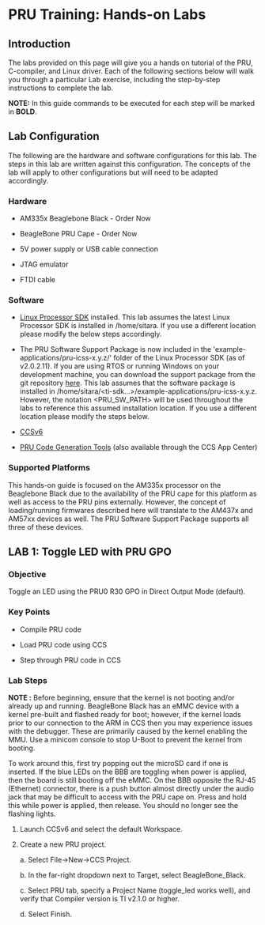 # PRU Training: Hands-on Labs

## Introduction

The labs provided on this page will give you a hands on tutorial of the PRU, C-compiler,
and Linux driver.
Each of the following sections below will walk you through a particular Lab exercise,
including the step-by-step instructions to complete the lab.

<b>NOTE:</b> In this guide commands to be executed for each step will be marked in <b>BOLD</b>.

## Lab Configuration

The following are the hardware and software configurations for this lab.
The steps in this lab are written against this configuration.
The concepts of the lab will apply to other configurations but will need to be adapted accordingly.

### Hardware

- AM335x Beaglebone Black - Order Now

- BeagleBone PRU Cape - Order Now

- 5V power supply or USB cable connection

- JTAG emulator

- FTDI cable

### Software

- [Linux Processor SDK](http://www.ti.com/tool/PROCESSOR-SDK-AM335X) installed.
  This lab assumes the latest Linux Processor SDK is installed in /home/sitara.
  If you use a different location please modify the below steps accordingly.

- The PRU Software Support Package is now included in the 'example-applications/pru-icss-x.y.z/'
  folder of the Linux Processor SDK (as of v2.0.2.11).
  If you are using RTOS or running Windows on your development machine, you can download
  the support package from the git repository [here](https://git.ti.com/pru-software-support-package/pru-software-support-package/trees/master).
  This lab assumes that the software package is installed in /home/sitara/<ti-sdk...>/example-applications/pru-icss-x.y.z.
  However, the notation <PRU_SW_PATH> will be used throughout the labs to reference
  this assumed installation location.
  If you use a different location please modify the steps below.

- [CCSv6](http://processors.wiki.ti.com/index.php/Download_CCS#Code_Composer_Studio_Version_6_Downloads)

- [PRU Code Generation Tools](http://software-dl.ti.com/codegen/non-esd/downloads/download.htm#PRU)
  (also available through the CCS App Center)

### Supported Platforms

This hands-on guide is focused on the AM335x processor on the Beaglebone Black due to the
availability of the PRU cape for this platform as well as access to the PRU pins externally.
However, the concept of loading/running firmwares described here will translate to the
AM437x and AM57xx devices as well.
The PRU Software Support Package supports all three of these devices.

## LAB 1: Toggle LED with PRU GPO

### Objective

Toggle an LED using the PRU0 R30 GPO in Direct Output Mode (default).

### Key Points

- Compile PRU code

- Load PRU code using CCS

- Step through PRU code in CCS

### Lab Steps

<b>NOTE :</b>
Before beginning, ensure that the kernel is not booting and/or already up and running.
BeagleBone Black has an eMMC device with a kernel pre-built and flashed ready for boot;
however, if the kernel loads prior to our connection to the ARM in CCS then you may
experience issues with the debugger.
These are primarily caused by the kernel enabling the MMU.
Use a minicom console to stop U-Boot to prevent the kernel from booting.

To work around this, first try popping out the microSD card if one is inserted.
If the blue LEDs on the BBB are toggling when power is applied, then the board is still
booting off the eMMC. On the BBB opposite the RJ-45 (Ethernet) connector, there is a push
button almost directly under the audio jack that may be difficult to access with the PRU
cape on.
Press and hold this while power is applied, then release.
You should no longer see the flashing lights.

1. Launch CCSv6 and select the default Workspace.

2. Create a new PRU project.

   a. Select File->New->CCS Project.

   b. In the far-right dropdown next to Target, select BeagleBone_Black.

   c. Select PRU tab, specify a Project Name (toggle_led works well), and verify that Compiler version is TI v2.1.0 or higher.

   d. Select Finish.
   
